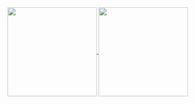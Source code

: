 <a href="https://github.com/anuraghazra/github-readme-stats">
  <img height=200 align="center" src="https://github-readme-stats.vercel.app/api?username=pgonzalezhip&theme=gotham" />
  <img height=200 align="center" src="https://github-readme-stats.vercel.app/api/top-langs?username=pgonzalezhip&layout=compact&langs_count=8&card_width=300&theme=gotham" />
</a>
